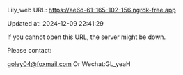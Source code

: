 Lily_web URL: https://ae6d-61-165-102-156.ngrok-free.app

Updated at: 2024-12-09 22:41:29

If you cannot open this URL, the server might be down.

Please contact: 

goley04@foxmail.com Or Wechat:GL_yeaH